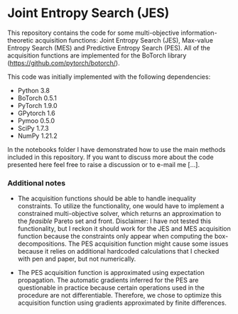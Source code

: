 # Joint Entropy Search (JES)

This repository contains the code for some multi-objective information-theoretic acquisition functions: Joint Entropy Search (JES), Max-value Entropy Search (MES) and Predictive Entropy Search (PES). All of the acquisition functions are implemented for the BoTorch library (https://github.com/pytorch/botorch/).

This code was initially implemented with the following dependencies:

- Python 3.8
- BoTorch 0.5.1
- PyTorch 1.9.0
- GPytorch 1.6
- Pymoo 0.5.0
- SciPy 1.7.3
- NumPy 1.21.2

In the notebooks folder I have demonstrated how to use the main methods included in this repository. If you want to discuss more about the code presented here feel free to raise a discussion or to e-mail me [...].

### Additional notes

- The acquisition functions should be able to handle inequality constraints. To utilize the functionality, one would have to implement a constrained multi-objective solver, which returns an approximation to the _feasible_ Pareto set and front. Disclaimer: I have not tested this functionality, but I reckon it should work for the JES and MES acquisition function because the constraints only appear when computing the box-decompositions. The PES acquisition function might cause some issues because it relies on additional hardcoded calculations that I checked with pen and paper, but not numerically.

- The PES acquisition function is approximated using expectation propagation. The automatic gradients inferred for the PES are questionable in practice because certain operations used in the procedure are not differentiable. Therefore, we chose to optimize this acquisition function using gradients approximated by finite differences.
